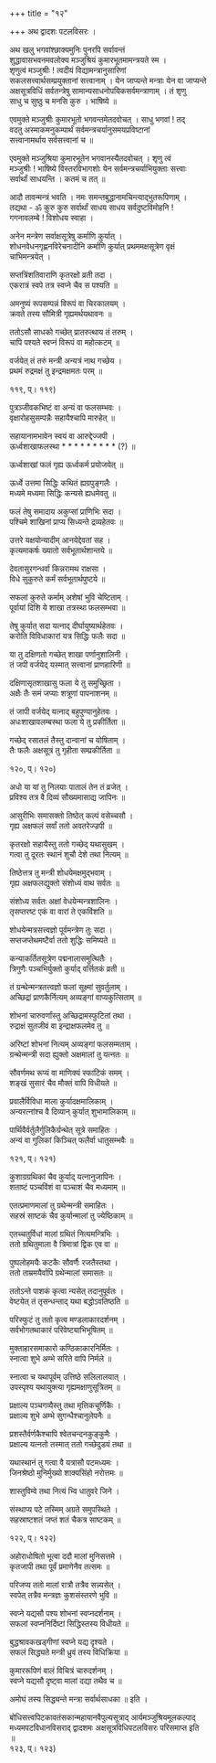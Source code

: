 +++
title = "१२"

+++
अथ द्वादशः पटलविसरः ।  
  
अथ खलु भगवांश्छाक्यमुनिः पुनरपि सर्वावन्तं   
शुद्धावासभवनमवलोक्य मञ्जुश्रियं कुमारभूतमामन्त्रयते स्म ।   
शृणुत्वं मञ्जुश्रीः ! त्वदीयं विद्यामन्त्रानुसारिणां   
सकलसत्त्वार्थसम्प्रयुक्तानां सत्त्वानाम् । येन जाप्यन्ते मन्त्राः येन वा जाप्यन्ते   
अक्षसूत्रविधिं सर्वतन्त्रेषु सामान्यसाधनोपयिकसर्वमन्त्राणाम् । तं शृणु   
साधु च सुष्ठु च मनसि कुरु । भाषिष्ये ॥  
  
एवमुक्ते मञ्जुश्रीः कुमारभूतो भगवन्तमेतदवोचत् । साधु भगवां ! तद्   
वदतु अस्माकमनुकम्पार्थं सर्वमन्त्रचर्यानुसमयप्रविष्टानां   
सत्त्वानामर्थाय सर्वसत्त्वानां च ॥  
  
एवमुक्ते मञ्जुश्रिया कुमारभूतेन भगवानस्यैतदवोचत् । शृणु त्वं   
मञ्जुश्रीः ! भाषिष्ये विस्तरविभागशोः येन सर्वमन्त्रचर्याभियुक्ताः सत्त्वाः   
सर्वार्थां साधयन्ति । कतमं च तत् ॥  
  
आदौ तावन्मन्त्रं भवति । नमः समन्तबुद्धानामचिन्त्याद्भुतरूपिणाम् ।   
तद्यथा - ॐ कुरु कुरु सर्वार्थां साधय साधय सर्वदुष्टविमोहनि !   
गगनावलम्बे ! विशोधय स्वाहा ।  
  
अनेन मन्त्रेण सर्वाक्षसूत्रेषु कर्माणि कुर्यात् ।   
शोधनवेधनगृह्णनविरेचनादीनि कर्माणि कुर्यात् प्रथममक्षसूत्रेण वृक्षं   
चाभिमन्त्रयेत् ।   
  
सप्तत्रिंशतिवाराणि कृतरक्षो व्रती तदा ।  
एकरात्रं स्वपे तत्र स्वप्ने चैव स पश्यति ॥  
  
अमनुष्यं रूपसम्पन्नं विरूपं वा चिरकालयम् ।  
क्रवते तस्य सौमित्री गृह्यमर्थयथावनः ॥  
  
ततोऽसौ साधको गच्छेत् प्रातरुत्थाय तं तरुम् ।  
चापि पश्यते स्वप्नं विरूपं वा महोत्कटम् ॥  
  
वर्जयेत् तं तरुं मन्त्री अन्यत्रं नाथ गच्छेय ।  
प्रथमं रुद्रमक्षं तु इन्द्रमक्षमतः परम् ॥  
  
 ११९, प्। ११९)  
  
पुत्रञ्जीवकभिष्टं वा अन्यं वा फलसम्भवः ।  
वृक्षारोहसुसम्पन्नैः सहायैश्चापि मारुहेत् ॥  
  
सहायानामभावेन स्वयं वा आरुद्देज्जपी ।  
ऊर्ध्वशाखाफलस्था * * * * * * * * * (?) ॥  
  
ऊर्ध्वशाखां फलं गृह्य ऊर्ध्वकर्म प्रयोजयेत् ॥  
  
ऊर्ध्वे उत्तमा सिद्धिः कथितं ह्यग्रपुङ्गलैः ।  
मध्यमे मध्यमा सिद्धिः कन्यसे ह्यधमेवतु ॥  
  
फलं तेषु समादाय अकुप्सां प्राणिभिः सदा ।  
पश्चिमे शाखिनां प्राप्य सिध्यन्ते द्रव्यहेतवः ॥  
  
उत्तरे यक्षयोन्यादीम् आनयेद्देवतां सह ।  
कृत्यमाकर्षः ख्यातो सर्वभूतार्थशान्तये ॥  
  
देवतासुरगन्धर्वा किन्नरामथ राक्षसा ।  
विधे सुकुरुते कर्मं सर्वभूतार्थपुष्टये ॥  
  
सफलां कुरुते कर्माम् अशेषां भुवि चेष्टिताम् ।  
पूर्वायां दिशि ये शाखा तत्रस्था फलसम्भवा ॥  
  
तेषु कुर्यात् सदा यत्नाद् दीर्घायुष्यार्थहेतवः ।  
करोति विविधाकारां यत्र सिद्धिः फलैः सदा ॥  
  
या तु दक्षिणतो गच्छेत् शाखा पर्णानुशालिनी ।  
तं जपी वर्जयेद् यस्मात् सत्त्वानां प्राणहारिणी ॥  
  
दक्षिणासृतशाखासु फला ये तु समुच्छ्रिता ।  
अक्षैः तैः समं जप्याः शत्रूणां पापनाशनम् ॥  
  
तं जापी वर्जयेद् यत्नाद् बहुपुण्यानुहेतवः ।  
अधःशाखावलम्बस्था फला ये तु प्रकीर्तिता ॥  
  
गच्छेद् रसातलं तैस्तु दान्वानां च योषिताम् ।  
तैः फलैः अक्षसूत्रं तु गृहीता सम्प्रकीर्तिता ॥  
  
 १२०, प्। १२०)  
  
अधो या यां तु निलयाः पातालं तेन तं व्रजेत् ।  
प्रविश्य तत्र वै दिव्यं सौख्यमासाद्य जापिनः ॥  
  
आसुरीभिः समासक्तो तिष्ठेत् कल्पं वसेच्चसौ ।  
गृह्य अक्षफलं सर्वां ततो अवतरेज्ज्रपी ॥  
  
कृतरक्षो सहायैस्तु ततो गच्छेद् यथासुखम् ।  
गत्वा तु दूरतः स्थानं शुचौ देशे तथा नित्यम् ॥  
  
तिष्ठेत्तत्र तु मन्त्री शोधयेमक्षमुद्भवाम् ।  
गृह्य अक्षफलद्युक्तो संशोध्यं वाथ सर्वतः ॥  
  
संशोध्य सर्वतः अक्षां वेधयेन्मन्त्रशालिनः ।  
तृसप्तरष्ट एकं वा वारां ते एकविंशति ॥  
  
शोधयेन्मत्रसत्त्वज्ञो पूर्वमन्त्रेण तुः सदा ।  
सप्तजप्तेथमष्टैर्वा ततो शुद्धिः समिष्यते ॥  
  
कन्याकर्तितसूत्रेण पद्मनालासमुत्थितैः ।  
त्रिगुणैः पञ्चभिर्युक्तो कुर्याद् वर्त्तितकं व्रती ॥  
  
तं ग्रन्थेन्मन्त्रतत्त्वज्ञो फलां सूक्ष्मां सुवर्तुलाम् ।  
अच्छिद्रां प्राणकैर्नित्यम् अव्यङ्गां वाप्यकुत्सिताम् ॥  
  
शोभनां चारुवर्णांस्तु अच्छिद्रामस्फुटितां तथा ।  
रुद्राक्षं सुतजीवं वा इन्द्राक्षफलमेव तु ॥  
  
अरिष्टां शोभनां नित्यम् अव्यङ्गां फलसम्मताम् ।  
ग्रन्थेन्मन्त्री सदा ह्युक्तो अक्षमालां तु यत्नतः ॥  
  
सौवर्णमथ रूप्यं वा माणिक्यं स्फाटिकं समम् ।  
शङ्खं सुसारं चैव मौक्तं वापि विधीयते ॥  
  
प्रवालैर्विविधा माला कुर्यादक्षमालिकाम् ।  
अन्यरत्नांश्च वै दिव्यान् कुर्यात् शुभामालिकाम् ॥  
  
पार्थिवैर्वर्तुलैर्गुलिकैर्ग्रन्थेत् सूत्रे समाहितः ।  
अन्यं वा गुलिकां किञ्चित् फलैर्वा धातुसम्भवैः ॥  
  
 १२१, प्। १२१)  
  
कुशाग्रग्रथिकां चैव कुर्याद् यत्नानुजापिनः ।  
शताष्टं पञ्चविंशं वा पञ्चाशं चैव मध्यमाम् ॥  
  
एतत्प्रमाणमालां तु ग्रथेन्मन्त्री समाहितः ।  
सहस्रं साष्टकं चैव कुर्यान्मालां तु ज्येष्ठिकाम् ॥  
  
एतच्चतुर्विधां मालां ग्रथितं नित्यमन्त्रिभिः ।  
ततो ग्रथितुमाला वै त्रिमात्रां द्विक एव वा ॥  
  
पुष्पलोहमयैः कटकैः सौवर्णैः रजतैस्तथा ।  
ततो ताम्रमयैर्वापि ग्रथेन्मालां समासतः ॥  
  
ततोऽन्ते पाशकं कृत्वा न्यसेत् तदानुपूर्वतः ।  
वेष्टयेत् तं तृसन्धन्ताद् यथा बद्धोऽवतिष्ठति ॥  
  
परिस्फुटं तु ततो कृत्व मण्डलाकारदर्शनम् ।  
सर्वभोगतथाकारं परिवेष्ट्याभिभूषितम् ॥  
  
मुक्ताहारसमाकारो कण्ठिकाकारनिर्मितः ।  
स्नात्वा शुभे अम्भे सरिते वापि निर्मले ॥  
  
स्नात्वा च यथापूर्वम् उत्तिष्ठे सलिलालयात् ।  
उपस्पृश्य यथायुक्त्या गृह्यमक्षाणुसूत्रितम् ॥  
  
प्रक्षाल्य पञ्चगव्यैस्तु तथा मृत्तिकचूर्णिकैः ।  
प्रक्षाल्य शुभे अम्भे सुगन्धैश्चानुलेपनैः ॥  
  
प्रशस्तैर्वर्णकैश्चापि श्वेतचन्दनकुङ्कुमैः ।  
प्रक्षाल्य यत्नतो तस्मात् ततो गच्छेदुडयं तथा ॥  
  
यथास्थानं तु गत्वा वै यत्रासौ पटमध्यमः ।  
जिनश्रेष्ठो मुनिर्मुख्यो शाक्यसिंहो नरोत्तमः ॥  
  
शास्तुविम्वे तथा नित्यं भ्वि धातुवरे जिने ।  
  
संस्थाप्य पटे तस्मिम् अग्रते समुपस्थिते ।  
सहस्राष्टशतं जप्तं शतं चैकत्र साष्टकम् ॥  
  
 १२२, प्। १२२)  
  
अहोराधोषितो भूत्वा ददौ मालां मुनिसत्तमे ।  
कृतजापी तथा पूर्वं प्रमाणेनैव तत्समः ॥  
  
परिजप्य ततो मालां रात्रौ तत्रैव सन्न्यसेत् ।  
स्वपेत् तत्रैव मन्त्रज्ञः कुशसंस्तरणे भुवि ॥  
  
स्वप्ने यद्यसौ पश्य शोभनां स्वप्नदर्शनाम् ।  
सफलां स्वप्ननिर्दिष्टां सिद्धिस्तस्य विधीयते ॥  
  
बुद्धश्रावकखड्गीणां स्वप्ने यद्य दृश्यते ।  
सफलं सिद्ध्यते मन्त्री ध्रुवं तस्य विधिक्रिया ॥  
  
कुमाररूपिणं वालं विचित्रं चारुदर्शनम् ।  
स्वप्ने यद्यसौ दृष्ट्वा मालां दद्या तथैव च ॥  
  
अमोघं तस्य सिद्ध्यन्ते मन्त्रा सर्वार्थसाधका ॥ इति ।  
  
बोधिसत्त्वपिटकावतंसकान्महायानवैपुल्यसूत्राद् आर्यमञ्जुश्रियमूलकल्पाद्   
मध्यमपटविधानविसराद् द्वादशमः अक्षसूत्रविधिपटलविसरः परिसमाप्त इति   
॥  
 १२३, प्। १२३)  
  
